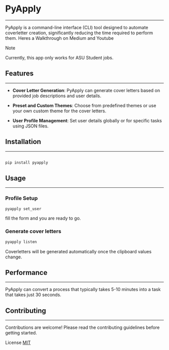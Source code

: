 # PyApply
---

PyApply is a command-line interface (CLI) tool designed to automate coverletter creation, significantly reducing the time required to perform them.
Heres a  Walkthrough on Medium and Youtube
  
> [!NOTE]
> Currently, this app only works for ASU Student jobs.

## Features
---
- **Cover Letter Generation**: PyApply can generate cover letters based on provided job descriptions and user details.

- **Preset and Custom Themes**: Choose from predefined themes or use your own custom theme for the cover letters.

- **User Profile Management**: Set user details globally or for specific tasks using JSON files.
## Installation
---
  

```bash

pip install pyapply

```

  

## Usage
---
### Profile Setup

```bash
pyapply set_user
```

fill the form and you are ready to go.
### Generate cover letters

```bash
pyapply listen
```

Coverletters will be generated automatically once the clipboard values change.

  

## Performance
---
PyApply can convert a process that typically takes 5-10 minutes into a task that takes just 30 seconds.

  

## Contributing
---
Contributions are welcome! Please read the contributing guidelines before getting started.

  

License [MIT](https://choosealicense.com/licenses/mit/)